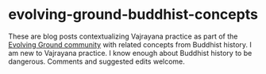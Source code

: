 # evolving-ground-buddhist-concepts
These are blog posts contextualizing Vajrayana practice as part of the [Evolving Ground community](evolvingground.org) with related concepts from Buddhist history.  I am new to Vajrayana practice.  I know enough about Buddhist history to be dangerous.  Comments and suggested edits welcome.
